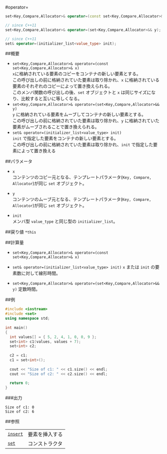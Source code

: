 #operator=
```cpp
set<Key,Compare,Allocator>& operator=(const set<Key,Compare,Allocator>& x);

// since C++11
set<Key,Compare,Allocator>& operator=(set<Key,Compare,Allocator>&& y);

// since C++11
set& operator=(initializer_list<value_type> init);
```

##概要
- `set<Key,Compare,Allocator>& operator=(const set<Key,Compare,Allocator>& x)`<br/>`x`に格納されている要素のコピーをコンテナの新しい要素とする。<br/>この呼び出しの前に格納されていた要素は取り除かれ、`x` に格納されている要素のそれぞれのコピーによって置き換えられる。<br/>このメンバ関数の呼び出しの後、`set` オブジェクトと `x` は同じサイズになり、比較すると互いに等しくなる。
- `set<Key,Compare,Allocator>& operator=(set<Key,Compare,Allocator>&& y)`<br/>`y` に格納されている要素をムーブしてコンテナの新しい要素とする。<br/>この呼び出しの前に格納されていた要素は取り除かれ、`y` に格納されていた要素がムーブされることで置き換えられる。
- `set& operator=(initializer_list<value_type> init)`<br/>`init` で指定した要素をコンテナの新しい要素とする。<br/>この呼び出しの前に格納されていた要素は取り除かれ、`init` で指定した要素によって置き換える


##パラメータ
- `x`<br/>
コンテンツのコピー元となる、テンプレートパラメータ(`Key, Compare, Allocator`)が同じ `set` オブジェクト。 

- `y`<br/>
コンテンツのムーブ元となる、テンプレートパラメータ(`Key, Compare, Allocator`)が同じ `set` オブジェクト。 

- `init`<br/>
メンバ型 `value_type` と同じ型の `initializer_list`。


##戻り値
`*this`


##計算量
- `set<Key,Compare,Allocator>& operator=(const set<Key,Compare,Allocator>& x)`
- `set& operator=(initializer_list<value_type> init)`
`x` または `init` の要素数に対して線形時間。 

- `set<Key,Compare,Allocator>& operator=(set<Key,Compare,Allocator>&& y)`
定数時間。


##例
```cpp
#include <iostream>
#include <set>
using namespace std;
 
int main()
{
  int values[] = { 5, 2, 4, 1, 0, 0, 9 };
  set<int> c1(values, values + 7);
  set<int> c2;
 
  c2 = c1;
  c1 = set<int>();
 
  cout << "Size of c1: " << c1.size() << endl;
  cout << "Size of c2: " << c2.size() << endl;
  
  return 0;
}
```

###出力
```
Size of c1: 0
Size of c2: 6
```

##参照

| | |
|---------------------------------------------------------------------------------------|-----------------------|
| [`insert`](./insert.md) | 要素を挿入する |
| [`set`](./set.md) | コンストラクタ |


